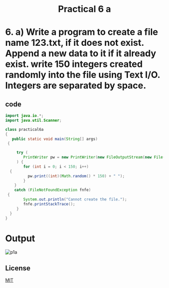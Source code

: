 <h1 align="center" style="margin-top: 0px;"> Practical 6 a </h1> 

# 6. 	a) Write a program to create a file name 123.txt, if it does not exist. Append a new  data to it if it already exist. write 150 integers created randomly into the file  using Text I/O. Integers are separated by space. 

## code

```java
import java.io.*;
import java.util.Scanner;

class practical6a 
{
   public static void main(String[] args) 
 {

     try (
        PrintWriter pw = new PrintWriter(new FileOutputStream(new File("123.txt"), true));
     ) {
        for (int i = 0; i < 150; i++) 
  {
          pw.print((int)(Math.random() * 150) + " ");
        }
    } 
    catch (FileNotFoundException fnfe) 
 {
        System.out.println("Cannot create the file.");
        fnfe.printStackTrace();
     }
  }
}
```

# Output 

![p1a](https://hiren14.github.io/java_lab_050/output/practical6/output6a.png)

## License
[MIT](https://hiren14.github.io/java_lab_050/LICENSE)